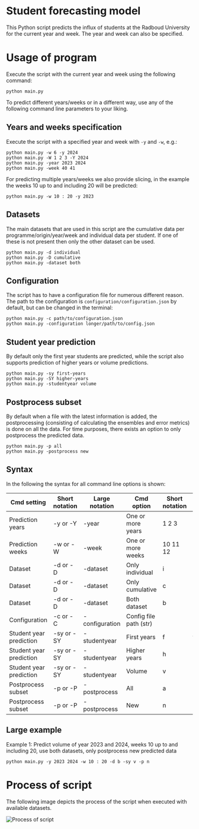 # Student forecasting model

This Python script predicts the influx of students at the Radboud University for the current year and week. The year and week can also be specified.

# Usage of program

Execute the script with the current year and week using the following command:

```
python main.py
```

To predict different years/weeks or in a different way, use any of the following command line parameters to your liking.

## Years and weeks specification

Execute the script with a specified year and week with `-y` and `-w`, e.g.:

```
python main.py -w 6 -y 2024
python main.py -W 1 2 3 -Y 2024
python main.py -year 2023 2024
python main.py -week 40 41
```

For predicting multiple years/weeks we also provide slicing, in the example the weeks 10 up to and including 20 will be predicted:

```
python main.py -w 10 : 20 -y 2023
```

## Datasets

The main datasets that are used in this script are the cumulative data per programme/origin/year/week and individual data per student. If one of these is not present then only the other dataset can be used.

```
python main.py -d individual
python main.py -D cumulative
python main.py -dataset both
```

## Configuration

The script has to have a configuration file for numerous different reason. The path to the configuration is `configuration/configuration.json` by default, but can be changed in the terminal:

```
python main.py -c path/to/configuration.json
python main.py -configuration longer/path/to/config.json
```

## Student year prediction

By default only the first year students are predicted, while the script also supports prediction of higher years or volume predictions.

```
python main.py -sy first-years
python main.py -SY higher-years
python main.py -studentyear volume
```

## Postprocess subset

By default when a file with the latest information is added, the postprocessing (consisting of calculating the ensembles and error metrics) is done on all the data. For time purposes, there exists an option to only postprocess the predicted data.

```
python main.py -p all
python main.py -postprocess new
```

## Syntax

In the following the syntax for all command line options is shown:

| Cmd setting             | Short notation | Large notation | Cmd option             | Short notation | Large notation |
|-------------------------|----------------|----------------|------------------------|----------------|----------------|
| Prediction years        | -y or -Y       | -year          | One or more years      | 1 2 3          | 1 : 3          |
| Prediction weeks        | -w or -W       | -week          | One or more weeks      | 10 11 12       | 10 : 12        |
| Dataset                 | -d or -D       | -dataset       | Only individual        | i              | individual     |
| Dataset                 | -d or -D       | -dataset       | Only cumulative        | c              | cumulative     |
| Dataset                 | -d or -D       | -dataset       | Both dataset           | b              | both           |
| Configuration           | -c or -C       | -configuration | Config file path (str) |                |                |
| Student year prediction | -sy or -SY     | -studentyear   | First years            | f              | first-years    |
| Student year prediction | -sy or -SY     | -studentyear   | Higher years           | h              | higher-years   |
| Student year prediction | -sy or -SY     | -studentyear   | Volume                 | v              | volume         |
| Postprocess subset      | -p or -P       | -postprocess   | All                    | a              | all            |
| Postprocess subset      | -p or -P       | -postprocess   | New                    | n              | new            |

## Large example

Example 1: Predict volume of year 2023 and 2024, weeks 10 up to and including 20, use both datasets, only postprocess new predicted data

```
python main.py -y 2023 2024 -w 10 : 20 -d b -sy v -p n
```

# Process of script

The following image depicts the process of the script when executed with available datasets.

![Process of script](doc/ActivityDiagrams/NewProcess/new_process_script_with_legend.png)